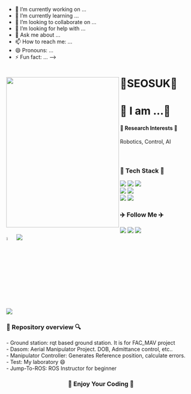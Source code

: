 
- 🔭 I’m currently working on ...
- 🌱 I’m currently learning ...
- 👯 I’m looking to collaborate on ...
- 🤔 I’m looking for help with ...
- 💬 Ask me about ...
- 📫 How to reach me: ...
- 😄 Pronouns: ...
- ⚡ Fun fact: ...
-->

<h1 align="left"> 🌱SEOSUK🌱

<image align="left" src=https://github.com/SEOSUK/SEOSUK/assets/99397827/a8f8f4ab-5452-4b19-8b6c-a05c312ca05a width="300" height="400">

<h1 align="left"> 🤔 I am ...🤔
<br/>
<h4 align="left"> 🤖 Research Interests 🤖</h3>
Robotics, Control, AI
<h4 align="left"> 
<br/>
<h3 align="l"> 🌿 Tech Stack 🌿 </h3>
<div>
  <p align="left">
    <img src="https://img.shields.io/badge/ROS-22314E?style=flat-square&logo=ROS&logoColor=white">
    <img src="https://img.shields.io/badge/Ubuntu-E95420?style=flat-square&logo=Ubuntu&logoColor=white">
    <img src="https://img.shields.io/badge/linux-FCC624?style=flat-square&logo=linux&logoColor=black">
    <br>
    <img src="https://img.shields.io/badge/C++-00599C?style=flat-square&logo=c%2B%2B&logoColor=white">
    <img src="https://img.shields.io/badge/Python-3766AB?style=flat-square&logo=Python&logoColor=white">
    <br>
    <img src="https://img.shields.io/badge/github-181717?style=flat-square&logo=github&logoColor=white">
    <img src="https://img.shields.io/badge/Notion-000000?style=flat-square&logo=Notion&logoColor=white">
  </p>
</div>

<h3 align="left"> ✈️ Follow Me ✈️ </h3>
<div>
  <p align="left">
    <a href="https://github.com/SEOSUK"><img src="https://img.shields.io/badge/GitHub-181717?style=flat-square&logo=GitHub&logoColor=white&link=https://github.com/SEOSUK"/></a>        <!--&nbsp-->
    <a href="mailto:seosu99@seoultech.ac.kr"><img src="https://img.shields.io/badge/Mail-d14836?style=flat-square&logo=Gmail&logoColor=white&link=seosu99@seoultech.ac.kr"/></a>
    <a href="https://https://www.notion.so/JUMP-to-ROS-521e0b65f01e4aa59db2d797d583c3e4/"><img src="https://img.shields.io/badge/Notion-000000?style=flat-square&logo=Notion&logoColor=white&link=https://www.notion.so/JUMP-to-ROS-521e0b65f01e4aa59db2d797d583c3e4"/>
    <br/> 
    <a href="https://mrl.seoultech.ac.kr/index.do"><img src="https://mrl.seoultech.ac.kr/module/upload/file/selectImageView.do?atchFileId=100000003980&fileSn=0" width="4.5%" height="4.5%" "MRL"/></a>
    <a href="https://mrl.seoultech.ac.kr/index.do"><img src="https://img.shields.io/badge/Mobile Robotics Lab.(MRL)-FFFFFF?style=flat-square&logoColor=white&link=https://mrl.seoultech.ac.kr/index.do"/></a>
  </p>
</div>

![](./profile-3d-contrib/profile-green-animate.svg)

<h3 align="left"> 🔎 Repository overview 🔍 </h3>
- Ground station: rqt based ground station. It is for FAC_MAV project
<br>
- Dasom: Aerial Manipulator Project. DOB, Admittance control, etc..
<br>
- Manipulator Controller: Generates Reference position, calculate errors.
<br>
- Test: My laboratory 😄
<br>
- Jump-To-ROS: ROS Instructor for beginner 


<br>
<h3 align="middle"> 💫 Enjoy Your Coding 💫 </h3>
